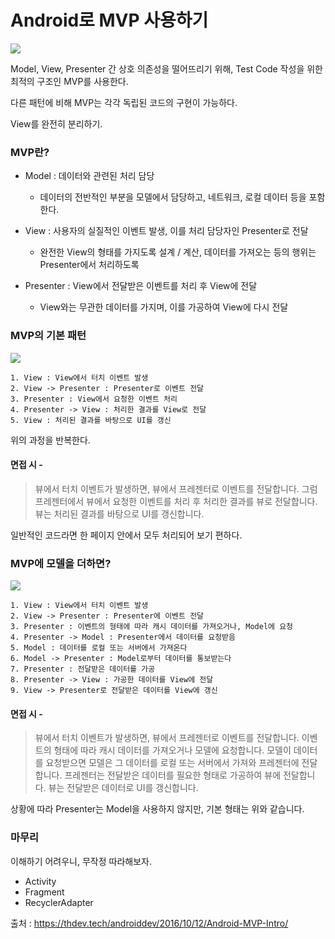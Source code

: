 # Android로 MVP 사용하기


<img src="https://thdev.tech/images/posts/2016/10/Android-MVP-Intro/MVP.png">

Model, View, Presenter 간 상호 의존성을 떨어뜨리기 위해,
Test Code 작성을 위한 최적의 구조인 MVP를 사용한다.


다른 패턴에 비해 MVP는 각각 독립된 코드의 구현이 가능하다.

View를 완전히 분리하기.



### MVP란?

* Model : 데이터와 관련된 처리 담당
    + 데이터의 전반적인 부분을 모델에서 담당하고, 네트워크, 로컬 데이터 등을 포함한다.

* View : 사용자의 실질적인 이벤트 발생, 이를 처리 담당자인 Presenter로 전달
    + 완전한 View의 형태를 가지도록 설계 / 계산, 데이터를 가져오는 등의 행위는 Presenter에서 처리하도록

* Presenter : View에서 전달받은 이벤트를 처리 후 View에 전달
    + View와는 무관한 데이터를 가지며, 이를 가공하여 View에 다시 전달



### MVP의 기본 패턴

<img src="https://thdev.tech/images/posts/2016/10/Android-MVP-Intro/mvp-default.png">

    1. View : View에서 터치 이벤트 발생
    2. View -> Presenter : Presenter로 이벤트 전달
    3. Presenter : View에서 요청한 이벤트 처리
    4. Presenter -> View : 처리한 결과를 View로 전달
    5. View : 처리된 결과를 바탕으로 UI를 갱신

위의 과정을 반복한다.


#### 면접 시 -

> 뷰에서 터치 이벤트가 발생하면, 뷰에서 프레젠터로 이벤트를 전달합니다. 그럼 프레젠터에서 뷰에서 요청한 이벤트를 처리 후 처리한 결과를 뷰로 전달합니다. 뷰는 처리된 결과를 바탕으로 UI를 갱신합니다.


일반적인 코드라면 한 페이지 안에서 모두 처리되어 보기 편하다.



### MVP에 모델을 더하면?

<img src="https://thdev.tech/images/posts/2016/10/Android-MVP-Intro/mvp-model.png">

    1. View : View에서 터치 이벤트 발생
    2. View -> Presenter : Presenter에 이벤트 전달
    3. Presenter : 이벤트의 형태에 따라 캐시 데이터를 가져오거나, Model에 요청
    4. Presenter -> Model : Presenter에서 데이터를 요청받음
    5. Model : 데이터를 로컬 또는 서버에서 가져온다
    6. Model -> Presenter : Model로부터 데이터를 통보받는다
    7. Presenter : 전달받은 데이터를 가공
    8. Presenter -> View : 가공한 데이터를 View에 전달
    9. View -> Presenter로 전달받은 데이터를 View에 갱신


#### 면접 시 -
> 뷰에서 터치 이벤트가 발생하면, 뷰에서 프레젠터로 이벤트를 전달합니다. 이벤트의 형태에 따라 캐시 데이터를 가져오거나 모델에 요청합니다. 모델이 데이터를 요청받으면 모델은 그 데이터를 로컬 또는 서버에서 가져와 프레젠터에 전달합니다. 프레젠터는 전달받은 데이터를 필요한 형태로 가공하여 뷰에 전달합니다. 뷰는 전달받은 데이터로 UI를 갱신합니다.


상황에 따라 Presenter는 Model을 사용하지 않지만,
기본 형태는 위와 같습니다.


### 마무리
이해하기 어려우니, 무작정 따라해보자.

* Activity
* Fragment
* RecyclerAdapter



출처 : https://thdev.tech/androiddev/2016/10/12/Android-MVP-Intro/